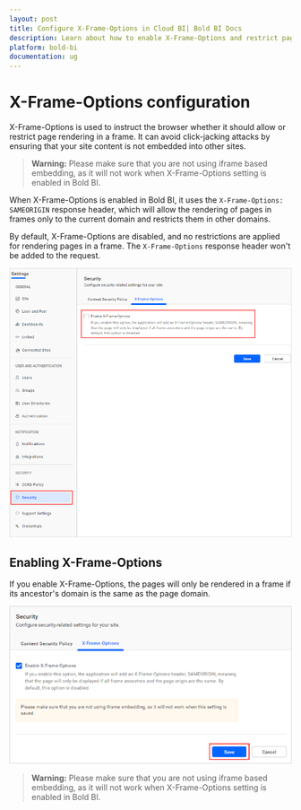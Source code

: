 ```yaml
---
layout: post
title: Configure X-Frame-Options in Cloud BI| Bold BI Docs
description: Learn about how to enable X-Frame-Options and restrict pages rendering in a frame to the current domain to secure sites in the Bold BI cloud application.
platform: bold-bi
documentation: ug
---
```


# X-Frame-Options configuration

X-Frame-Options is used to instruct the browser whether it should allow or restrict page rendering in a frame. It can avoid click-jacking attacks by ensuring that your site content is not embedded into other sites.

> **Warning:** Please make sure that you are not using iframe based embedding, as it will not work when X-Frame-Options setting is enabled in Bold BI.

When X-Frame-Options is enabled in Bold BI, it uses the `X-Frame-Options: SAMEORIGIN` response header, which will allow the rendering of pages in frames only to the current domain and restricts them in other domains.

By default, X-Frame-Options are disabled, and no restrictions are applied for rendering pages in a frame. The `X-Frame-Options` response header won't be added to the request.

![Content Security Policy settings for font](/static/assets/cloud/security-configuration/images/x-frame-options.png#width=55%)

## Enabling X-Frame-Options

If you enable X-Frame-Options, the pages will only be rendered in a frame if its ancestor's domain is the same as the page domain.

![Content Security Policy settings for font](/static/assets/cloud/security-configuration/images/enable-x-frame-options.png)

> **Warning:** Please make sure that you are not using iframe based embedding, as it will not work when X-Frame-Options setting is enabled in Bold BI.